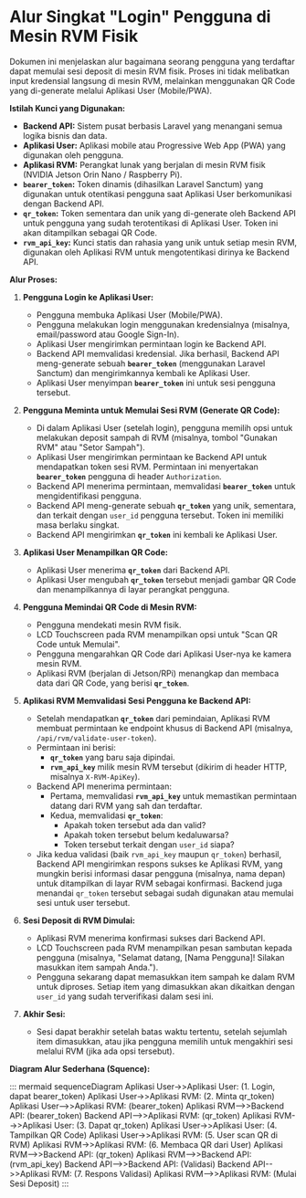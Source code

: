 # Alur Singkat "Login" Pengguna di Mesin RVM Fisik

Dokumen ini menjelaskan alur bagaimana seorang pengguna yang terdaftar dapat memulai sesi deposit di mesin RVM fisik. Proses ini tidak melibatkan input kredensial langsung di mesin RVM, melainkan menggunakan QR Code yang di-generate melalui Aplikasi User (Mobile/PWA).

**Istilah Kunci yang Digunakan:**

-   **Backend API:** Sistem pusat berbasis Laravel yang menangani semua logika bisnis dan data.
-   **Aplikasi User:** Aplikasi mobile atau Progressive Web App (PWA) yang digunakan oleh pengguna.
-   **Aplikasi RVM:** Perangkat lunak yang berjalan di mesin RVM fisik (NVIDIA Jetson Orin Nano / Raspberry Pi).
-   **`bearer_token`:** Token dinamis (dihasilkan Laravel Sanctum) yang digunakan untuk otentikasi pengguna saat Aplikasi User berkomunikasi dengan Backend API.
-   **`qr_token`:** Token sementara dan unik yang di-generate oleh Backend API untuk pengguna yang sudah terotentikasi di Aplikasi User. Token ini akan ditampilkan sebagai QR Code.
-   **`rvm_api_key`:** Kunci statis dan rahasia yang unik untuk setiap mesin RVM, digunakan oleh Aplikasi RVM untuk mengotentikasi dirinya ke Backend API.

**Alur Proses:**

1.  **Pengguna Login ke Aplikasi User:**

    -   Pengguna membuka Aplikasi User (Mobile/PWA).
    -   Pengguna melakukan login menggunakan kredensialnya (misalnya, email/password atau Google Sign-In).
    -   Aplikasi User mengirimkan permintaan login ke Backend API.
    -   Backend API memvalidasi kredensial. Jika berhasil, Backend API meng-generate sebuah **`bearer_token`** (menggunakan Laravel Sanctum) dan mengirimkannya kembali ke Aplikasi User.
    -   Aplikasi User menyimpan **`bearer_token`** ini untuk sesi pengguna tersebut.

2.  **Pengguna Meminta untuk Memulai Sesi RVM (Generate QR Code):**

    -   Di dalam Aplikasi User (setelah login), pengguna memilih opsi untuk melakukan deposit sampah di RVM (misalnya, tombol "Gunakan RVM" atau "Setor Sampah").
    -   Aplikasi User mengirimkan permintaan ke Backend API untuk mendapatkan token sesi RVM. Permintaan ini menyertakan **`bearer_token`** pengguna di header `Authorization`.
    -   Backend API menerima permintaan, memvalidasi **`bearer_token`** untuk mengidentifikasi pengguna.
    -   Backend API meng-generate sebuah **`qr_token`** yang unik, sementara, dan terkait dengan `user_id` pengguna tersebut. Token ini memiliki masa berlaku singkat.
    -   Backend API mengirimkan **`qr_token`** ini kembali ke Aplikasi User.

3.  **Aplikasi User Menampilkan QR Code:**

    -   Aplikasi User menerima **`qr_token`** dari Backend API.
    -   Aplikasi User mengubah **`qr_token`** tersebut menjadi gambar QR Code dan menampilkannya di layar perangkat pengguna.

4.  **Pengguna Memindai QR Code di Mesin RVM:**

    -   Pengguna mendekati mesin RVM fisik.
    -   LCD Touchscreen pada RVM menampilkan opsi untuk "Scan QR Code untuk Memulai".
    -   Pengguna mengarahkan QR Code dari Aplikasi User-nya ke kamera mesin RVM.
    -   Aplikasi RVM (berjalan di Jetson/RPi) menangkap dan membaca data dari QR Code, yang berisi **`qr_token`**.

5.  **Aplikasi RVM Memvalidasi Sesi Pengguna ke Backend API:**

    -   Setelah mendapatkan **`qr_token`** dari pemindaian, Aplikasi RVM membuat permintaan ke endpoint khusus di Backend API (misalnya, `/api/rvm/validate-user-token`).
    -   Permintaan ini berisi:
        -   **`qr_token`** yang baru saja dipindai.
        -   **`rvm_api_key`** milik mesin RVM tersebut (dikirim di header HTTP, misalnya `X-RVM-ApiKey`).
    -   Backend API menerima permintaan:
        -   Pertama, memvalidasi **`rvm_api_key`** untuk memastikan permintaan datang dari RVM yang sah dan terdaftar.
        -   Kedua, memvalidasi **`qr_token`**:
            -   Apakah token tersebut ada dan valid?
            -   Apakah token tersebut belum kedaluwarsa?
            -   Token tersebut terkait dengan `user_id` siapa?
    -   Jika kedua validasi (baik `rvm_api_key` maupun `qr_token`) berhasil, Backend API mengirimkan respons sukses ke Aplikasi RVM, yang mungkin berisi informasi dasar pengguna (misalnya, nama depan) untuk ditampilkan di layar RVM sebagai konfirmasi. Backend juga menandai `qr_token` tersebut sebagai sudah digunakan atau memulai sesi untuk user tersebut.

6.  **Sesi Deposit di RVM Dimulai:**

    -   Aplikasi RVM menerima konfirmasi sukses dari Backend API.
    -   LCD Touchscreen pada RVM menampilkan pesan sambutan kepada pengguna (misalnya, "Selamat datang, [Nama Pengguna]! Silakan masukkan item sampah Anda.").
    -   Pengguna sekarang dapat memasukkan item sampah ke dalam RVM untuk diproses. Setiap item yang dimasukkan akan dikaitkan dengan `user_id` yang sudah terverifikasi dalam sesi ini.

7.  **Akhir Sesi:**
    -   Sesi dapat berakhir setelah batas waktu tertentu, setelah sejumlah item dimasukkan, atau jika pengguna memilih untuk mengakhiri sesi melalui RVM (jika ada opsi tersebut).

**Diagram Alur Sederhana (Squence):**

::: mermaid
sequenceDiagram
Aplikasi User->>Aplikasi User: (1. Login, dapat bearer_token)
Aplikasi User->>Aplikasi RVM: (2. Minta qr_token)
Aplikasi User-->>Aplikasi RVM: (bearer_token)
Aplikasi RVM-->>Backend API: (bearer_token)
Backend API-->>Aplikasi RVM: (qr_token)
Aplikasi RVM-->>Aplikasi User: (3. Dapat qr_token)
Aplikasi User->>Aplikasi User: (4. Tampilkan QR Code)
Aplikasi User->>Aplikasi RVM: (5. User scan QR di RVM)
Aplikasi RVM->>Aplikasi RVM: (6. Membaca QR dari User)
Aplikasi RVM-->>Backend API: (qr_token)
Aplikasi RVM-->>Backend API: (rvm_api_key)
Backend API-->>Backend API: (Validasi)
Backend API-->>Aplikasi RVM: (7. Respons Validasi)
Aplikasi RVM-->>Aplikasi RVM: (Mulai Sesi Deposit)
:::
